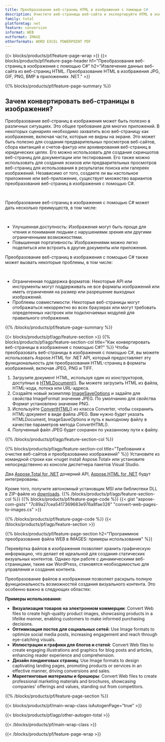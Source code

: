 ```yaml
---
title: Преобразование веб-страниц HTML в изображения с помощью C#
description: Очистите веб-страницы веб-сайта и экспортируйте HTML в изображения. Разрабатывайте приложения .NET для преобразования данных веб-сайта в форматы JPEG, PNG, GIF, BMP и т. д. 
family: total
platformtag: net
feature: conversion
informat: WEB
outformat: IMAGE
otherformats: WORD EXCEL POWERPOINT PDF
---
```

{{< blocks/products/pf/feature-page-wrap >}}
{{< blocks/products/pf/feature-page-header h1="Преобразование веб-страниц в изображения с помощью C#" h2="Извлечение данных веб-сайта из веб-страниц HTML. Преобразование HTML в изображения JPG, GIF, PNG, BMP в приложениях .NET." >}}

{{% blocks/products/pf/feature-page-summary %}}

<h2 class="heading-border">Зачем конвертировать веб-страницы в изображения?</h2>
<p>Преобразование веб-страниц в изображения может быть полезно в различных ситуациях. Это общее требование для многих приложений. В некоторых сценариях необходимо захватить всю веб-страницу как изображение, включая части, которые не видны на экране. Это может быть полезно для создания предварительных просмотров веб-сайтов, сбора квитанций и счетов-фактур или архивирования веб-страниц в юридических целях. Его можно использовать для создания скриншотов веб-страниц для документации или тестирования. Его также можно использовать для создания эскизов или предварительных просмотров веб-страниц для использования в результатах поиска или галереях изображений. Независимо от того, создаете ли вы настольное приложение или веб-приложение, существует множество вариантов преобразования веб-страниц в изображения с помощью C#.</p><br />

<p>Преобразование веб-страниц в изображения с помощью C# может дать несколько преимуществ, в том числе:</p><br />
<ul>
<li>Улучшенная доступность: Изображения могут быть проще для чтения и понимания людьми с нарушениями зрения или другими ограниченными возможностями.</li>
<li>Повышенная портативность: Изображениями можно легко поделиться или встроить в другие документы или приложения.</li>
</ul>
<p>Преобразование веб-страниц в изображения с помощью C# также может вызвать некоторые проблемы, в том числе:</p><br />
<ul>
<li>Ограниченная поддержка форматов: Некоторые API или инструменты могут поддерживать не все форматы изображений или иметь ограничения на размер или разрешение выходных изображений.</li>
<li>Проблемы совместимости: Некоторые веб-страницы могут отображаться некорректно во всех браузерах или могут требовать определенных настроек или подключаемых модулей для правильного отображения.</li>
</ul>
{{% /blocks/products/pf/feature-page-summary  %}}

{{< blocks/products/pf/agp/feature-section >}}
{{% blocks/products/pf/agp/feature-section-col title="Как конвертировать веб-страницы в изображения с помощью C#?" %}}
Чтобы преобразовать веб-страницы в изображения с помощью C#, вы можете использовать Aspose.HTML for .NET API, который предоставляет эту функциональность для преобразования HTML-страниц в форматы изображений, включая JPEG, PNG и TIFF.</p>

1. Загрузите документ HTML, используя один из конструкторов, доступных в [HTMLDocument()](https://reference.aspose.com/html/net/aspose.html/htmldocument/). Вы можете загрузить HTML из файла, HTML-кода, потока или URL-адреса.
2. Создайте новый экземпляр [ImageSaveOptions](https://reference.aspose.com/html/net/aspose.html.saving/imagesaveoptions/) и задайте для свойства ImageFormat значение JPEG. По умолчанию для свойства Формат установлено значение PNG.
3. Используйте [ConvertHTML()](https://reference.aspose.com/html/net/aspose.html.converters/converter/converthtml/) из класса Converter, чтобы сохранить HTML-документ в виде файла JPEG. Вам нужно будет указать HTMLDocument, ImageSaveOptions и путь к выходному файлу в качестве параметров метода ConvertHTML().
4. Полученный файл JPEG будет сохранен по указанному пути к файлу.
 
{{% /blocks/products/pf/agp/feature-section-col %}}

{{% blocks/products/pf/agp/feature-section-col title="Требования к очистке веб-сайтов и преобразованию изображений" %}}
Установите из командной строки как «nuget install Aspose.Total» или установите непосредственно из консоли диспетчера пакетов Visual Studio.

Два [Aspose.Total for .NET](https://products.aspose.com/total/net/) дочерний API, [Aspose.HTML for .NET](https://products.aspose.com/html/net/) будут интегрированы.

Кроме того, получите автономный установщик MSI или библиотеки DLL в ZIP-файле из [downloads](https://releases.aspose.com/total/net).
{{% /blocks/products/pf/agp/feature-section-col %}}
{{% blocks/products/pf/feature-page-code %}}
{{< gist "aspose-com-gists" "7c89a27cea5417369683e976a8fae326" "convert-web-pages-to-images.cs" >}}

{{% /blocks/products/pf/feature-page-code %}}
{{< /blocks/products/pf/agp/feature-section >}}

{{% blocks/products/pf/feature-page-section  h2="Программное преобразование файла WEB в IMAGES: примеры использования" %}}
Перевёртка файлов в изображения позволяет хранить графическую информацию, что делает её идеальной для создания статических визуальных контентов. Однако при работе с динамическими веб-страницами, такие как WordPress, становятся необходимостью для управления и создания контента.

Преобразование файлов в изображения позволяет раскрыть полную функциональность возможностей создания визуального контента. Это особенно важно в следующих областях:

**Примеры использования:**

- **Визуализация товаров на электронном коммерции**: Convert Web files to create high-quality product images, showcasing products in a lifelike manner, enabling customers to make informed purchasing decisions.
- **Оптимизация постов для социальных сетей**: Use Image formats to optimize social media posts, increasing engagement and reach through eye-catching visuals.
- **Иллюстрации и графики для блогов и статей**: Convert Web files to create engaging illustrations and graphics for blog posts and articles, enhancing reader experience and comprehension.
- **Дизайн лэндинговых страниц**: Use Image formats to design captivating landing pages, promoting products or services in an effective manner, driving conversions and sales.
- **Маркетинговые материалы и брошюры**: Convert Web files to create professional marketing materials and brochures, showcasing companies' offerings and values, standing out from competitors.
{{% /blocks/products/pf/feature-page-section %}}
{{< blocks/products/pf/main-wrap-class isAutogenPage="true" >}}

{{< blocks/products/pf/agp/other-autogen-total >}}

{{< /blocks/products/pf/main-wrap-class >}}

{{< /blocks/products/pf/feature-page-wrap >}}